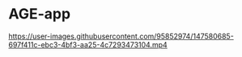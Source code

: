 # AGE-app


https://user-images.githubusercontent.com/95852974/147580685-697f411c-ebc3-4bf3-aa25-4c7293473104.mp4

